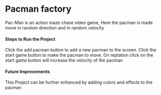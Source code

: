 # Pacman factory
Pac-Man is an action maze chase video game, Here the pacman is made move in random direction and in random velocity
#### Steps to Run the Project
Click the add pacman button to add a new pacman to the screen. Click the start game button to make the pacman to move. On reptation click on the start game button will increase the velocity of the pacman
#### Future Improvements
This Project can be further enhanced by adding colors and effects to the pacman
